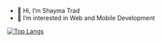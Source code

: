 - 👋 Hi, I’m Shayma Trad
- 👀 I’m interested in Web and Mobile Development

[![Top Langs](https://github-readme-stats.vercel.app/api/top-langs/?username=shayma26&layout=compact)](https://github.com/anuraghazra/github-readme-stats)


<!---
shaymatrad/shaymatrad is a ✨ special ✨ repository because its `README.md` (this file) appears on your GitHub profile.
You can click the Preview link to take a look at your changes.
--->


<!--
**shayma26/shayma26** is a ✨ _special_ ✨ repository because its `README.md` (this file) appears on your GitHub profile.

Here are some ideas to get you started:

- 🔭 I’m currently working on ...
- 🌱 I’m currently learning ...
- 👯 I’m looking to collaborate on ...
- 🤔 I’m looking for help with ...
- 💬 Ask me about ...
- 📫 How to reach me: ...
- 😄 Pronouns: ...
- ⚡ Fun fact: ...
-->
